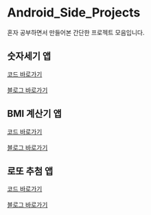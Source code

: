 # Android_Side_Projects
혼자 공부하면서 만들어본 간단한 프로젝트 모음입니다.

## 숫자세기 앱
[코드 바로가기](https://github.com/ois0886/Android_Side_Projects/tree/main/CounterNumberApp)<br>
<br>
[블로그 바로가기](https://superohinsung.tistory.com/299)

## BMI 계산기 앱
[코드 바로가기](https://github.com/ois0886/Android_Side_Projects/tree/main/BMI_Calculating)<br>
<br>
[블로그 바로가기](https://superohinsung.tistory.com/310)

## 로또 추첨 앱
[코드 바로가기](https://github.com/ois0886/Android_Side_Projects/tree/main/Lotto_Machine)<br>
<br>
[블로그 바로가기](https://superohinsung.tistory.com/311)
